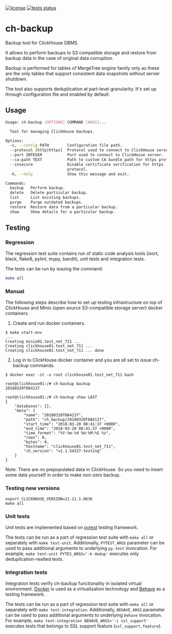 [![license](https://img.shields.io/github/license/yandex/ch-backup)](https://github.com/yandex/ch-backup/blob/main/LICENSE)
[![tests status](https://img.shields.io/github/actions/workflow/status/yandex/ch-backup/.github%2Fworkflows%2Fworkflow.yml?event=push&label=tests)](https://github.com/yandex/ch-backup/actions/workflows/workflow.yml?query=event%3Apush)

# ch-backup

Backup tool for ClickHouse DBMS.

It allows to perform backups to S3 compatible storage and restore from backup
 data in the case of original data corruption.

Backup is performed for tables of MergeTree engine family only as these are
 the only tables that support consistent data snapshots without server shutdown.

The tool also supports deduplication at part-level granularity. It's set up
 through configuration file and enabled by default.


## Usage

```bash
Usage: ch-backup [OPTIONS] COMMAND [ARGS]...

  Tool for managing ClickHouse backups.

Options:
  -c, --config PATH        Configuration file path.
  --protocol [http|https]  Protocol used to connect to ClickHouse server.
  --port INTEGER           Port used to connect to ClickHouse server.
  --ca-path TEXT           Path to custom CA bundle path for https protocol.
  --insecure               Disable certificate verification for https
                           protocol.
  -h, --help               Show this message and exit.

Commands:
  backup   Perform backup.
  delete   Delete particular backup.
  list     List existing backups.
  purge    Purge outdated backups.
  restore  Restore data from a particular backup.
  show     Show details for a particular backup.
```

## Testing

### Regression

The regression test suite contains run of static code analysis tools (isort, black, flake8, pylint, mypy, bandit),
unit tests and integration tests.

The tests can be run by issuing the command:

```bash
make all
```

### Manual

The following steps describe how to set up testing infrastructure on top of
 ClickHouse and Minio (open source S3-compatible storage server) docker
 containers.

1. Create and run docker containers.
```
$ make start-env
...
Creating minio01.test_net_711 ...
Creating clickhouse01.test_net_711 ...
Creating clickhouse02.test_net_711 ... done
```

2. Log in to ClickHouse docker container and you are all set to issue ch-backup
 commands.
```
$ docker exec -it -u root clickhouse01.test_net_711 bash

root@clickhouse01:/# ch-backup backup
20180320T084137

root@clickhouse01:/# ch-backup show LAST
{
    "databases": {},
    "meta": {
        "name": "20180320T084137",
        "path": "ch_backup/20180320T084137",
        "start_time": "2018-03-20 08:41:37 +0000",
        "end_time": "2018-03-20 08:41:37 +0000",
        "time_format": "%Y-%m-%d %H:%M:%S %z",
        "rows": 0,
        "bytes": 0,
        "hostname": "clickhouse01.test_net_711",
        "ch_version": "v1.1.54327-testing"
    }
}
```

Note: There are no prepopulated data in ClickHouse. So you need to insert some
 data yourself in order to make non-zero backup.

### Testing new versions

```
export CLICKHOUSE_VERSION=21.11.1.8636
make all
```

### Unit tests

Unit tests are implemented based on [pytest](https://docs.pytest.org/en/latest/) testing framework.

The tests can be run as a part of regression test suite with `make all` or
separately with `make test-unit`. Additionally, `PYTEST_ARGS` parameter
can be used to pass additional arguments to underlying `py.test` invocation.
For example, `make test-unit PYTES_ARGS='-k dedup'` executes only deduplication-realted tests.

### Integration tests

Integration tests verify ch-backup functionality in isolated virtual environment.
[Docker](https://docs.docker.com/) is used as a virtualization technology and
[Behave](https://behave.readthedocs.io/en/stable/) as a testing framework.

The tests can be run as a part of regression test suite with `make all` or
separately with `make test-integration`. Additionally, `BEHAVE_ARGS` parameter
can be used to pass additional arguments to underlying `behave` invocation.
For example, `make test-integration BEHAVE_ARGS='-i ssl_support'` executes
tests that belongs to SSL support feature (`ssl_support.feature`).
